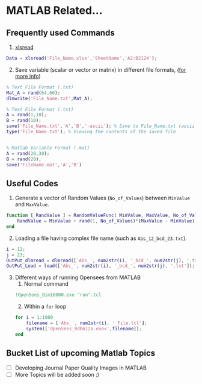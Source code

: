 # MATLAB Related...

## Frequently used Commands

1. [xlsread](https://in.mathworks.com/help/matlab/ref/xlsread.html#d117e1634382)
```matlab
Data = xlsread('File_Name.xlsx','SheetName','A2:B2124');
```
2. Save variable (scalar or vector or matrix) in different file formats, ([for more info](https://in.mathworks.com/help/matlab/ref/save.html))
```matlab
% Text File Format (.txt)
Mat_A = rand(64,60);
dlmwrite('File_Name.txt',Mat_A);

% Text File Format (.txt)
A = rand(1,10);
B = rand(10);
save('File_Name.txt','A','B','-ascii'); % Save to File_Name.txt (ascii file format)
type('File_Name.txt'); % Viewing the contents of the saved file


% Matlab Variable Format (.mat)
A = rand(20,30);
B = rand(20);
save('FileName.mat','A','B')
```

## Useful Codes

1. Generate a vector of Random Values (`No_of_Values`) between `MinValue` and `MaxValue`. 
```matlab
function [ RandValue ] = RandomValueFunc( MinValue, MaxValue, No_of_Values )
	RandValue = MinValue + rand(1, No_of_Values)*(MaxValue - MinValue);
end
```


2. Loading a file having complex file name (such as `Abs_12_bcd_23.txt`).
```matlab
i = 12;
j = 23;
OutPut_dlmread = dlmread(['Abs_', num2str(i), '_bcd_', num2str(j), '.txt']); % using dlmread command
OutPut_Load = load(['Abs_', num2str(i), '_bcd_', num2str(j), '.txt']); % using load command
``` 


3. Different ways of running Opensees from MATLAB
	1. Normal command
	```MATLAB
	!OpenSees_Dim10000.exe "run".tcl
	```
	2. Within a `for` loop
	```MATLAB
	for i = 1:1000
		filename = ['Abs_', num2str(i), '_File.tcl'];
		system(['OpenSees_0db612a.exe<',filename]);
	end
	```

## Bucket List of upcoming Matlab Topics
	
- [ ] Developing Journal Paper Quality Images in MATLAB
- [ ] More Topics will be added soon :)
